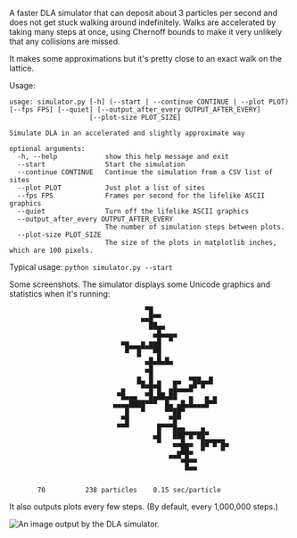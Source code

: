 A faster DLA simulator that can deposit about 3 particles per second and does not get stuck walking around indefinitely.
Walks are accelerated by taking many steps at once, using Chernoff bounds to make it very unlikely that any collisions are missed.

It makes some approximations but it's pretty close to an exact walk on the lattice.

Usage:
```
usage: simulator.py [-h] (--start | --continue CONTINUE | --plot PLOT) [--fps FPS] [--quiet] [--output_after_every OUTPUT_AFTER_EVERY]
                    [--plot-size PLOT_SIZE]

Simulate DLA in an accelerated and slightly approximate way

optional arguments:
  -h, --help            show this help message and exit
  --start               Start the simulation
  --continue CONTINUE   Continue the simulation from a CSV list of sites
  --plot PLOT           Just plot a list of sites
  --fps FPS             Frames per second for the lifelike ASCII graphics
  --quiet               Turn off the lifelike ASCII graphics
  --output_after_every OUTPUT_AFTER_EVERY
                        The number of simulation steps between plots.
  --plot-size PLOT_SIZE
                        The size of the plots in matplotlib inches, which are 100 pixels.
```

Typical usage: `python simulator.py --start`

Some screenshots. The simulator displays some Unicode graphics and statistics when it's running:
```
                                  ▀█
                                 ▄▄█▀▀
                                   ██▄▄
                                    ▄█▄▄▄▄
                            ▄▄   ▄ ▄▄█  ▀
                             █▀▀█▀▀▀██
                                ▀  ▄ █ ▄
                                  ▀█▀▀▀▀▀
                                  ▀█
                                █▄ █ ▄   ▄▄  ▀██▄▄█
                            ▄    ▀▀█▀█  ▄█▄▄▄█▀ ▀
                           ▀█▄▄▄  ▀█▄██▄██   ▄   ▄ ▄
                          ▄▄▄▄████▀▀▀  █▄ ▄█▄█▄▄▄█▀▀
                             █   ▀     ▀▀██▀
                            ▀█          ▀█▀
                           ▀▀▀       █▀▀▀█▄▄    ▄
                                    ▄█   ███▀█▀██▀
                                     ▀   ▄▄█▄▄  ██▀█▀█▄
                                          ▄██▄  ▀    ▀
                                        ▀▀▀▄█▄▄
                                            █▄▄


       70          238 particles    0.15 sec/particle
```

It also outputs plots every few steps. (By default, every 1,000,000 steps.)

![An image output by the DLA simulator.](https://github.com/cairnsh/diffusion-limited-aggregation-simulator/blob/master/example_plot.png)
